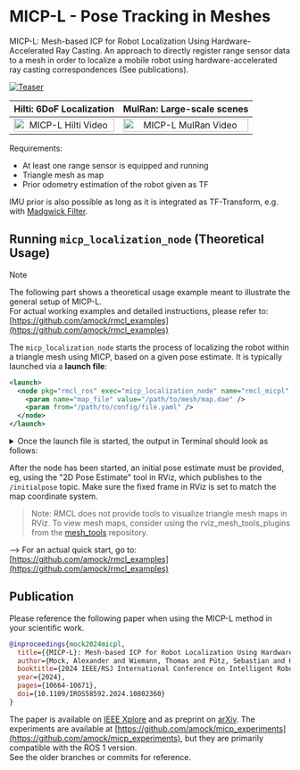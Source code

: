 # MICP-L - Pose Tracking in Meshes

MICP-L: Mesh-based ICP for Robot Localization Using Hardware-Accelerated Ray Casting.
An approach to directly register range sensor data to a mesh in order to localize a mobile robot using hardware-accelerated ray casting correspondences (See publications).

[![Teaser](.resources/micp.gif)](http://www.youtube.com/watch?v=G-Z5K0bPFFU)

|  Hilti: 6DoF Localization  | MulRan: Large-scale scenes |
|:--:|:--:|
| <a href="http://www.youtube.com/watch?v=5pubwlbrpro" target="_blank" ><img src="https://i.ytimg.com/vi/5pubwlbrpro/maxresdefault.jpg" alt="MICP-L Hilti Video" width="100%" style="max-width: 500px" height="auto" /></a> | <a href="http://www.youtube.com/watch?v=8j6ZtYPnFzw" target="_blank" ><img src="https://i.ytimg.com/vi/8j6ZtYPnFzw/maxresdefault.jpg" alt="MICP-L MulRan Video" width="100%" style="max-width: 500px" height="auto" /></a> |

Requirements:
- At least one range sensor is equipped and running
- Triangle mesh as map
- Prior odometry estimation of the robot given as TF

IMU prior is also possible as long as it is integrated as TF-Transform, e.g. with [Madgwick Filter](http://wiki.ros.org/imu_filter_madgwick).


## Running `micp_localization_node` (Theoretical Usage)

> [!NOTE]
> The following part shows a theoretical usage example meant to illustrate the general setup of MICP-L.  
> For actual working examples and detailed instructions, please refer to:
> [https://github.com/amock/rmcl_examples](https://github.com/amock/rmcl_examples)


The `micp_localization_node` starts the process of localizing the robot within a triangle mesh using MICP, based on a given pose estimate.  It is typically launched via a **launch file**:

```xml
<launch>
  <node pkg="rmcl_ros" exec="micp_localization_node" name="rmcl_micpl" output="screen">
    <param name="map_file" value="/path/to/mesh/map.dae" />
    <param from="/path/to/config/file.yaml" />
  </node>
</launch>
```

<details>
<summary>Once the launch file is started, the output in Terminal should look as follows:</summary>

```console
[micp_localization_node-2] -------------------------
[micp_localization_node-2]        --- MAP ---       
[micp_localization_node-2] -------------------------
[micp_localization_node-2] - file: /home/amock/rmcl_ws/install/rmcl_examples_maps/share/rmcl_examples_maps/maps/tray.dae
[micp_localization_node-2] - meshes: 1
[micp_localization_node-2] Cube-mesh
[micp_localization_node-2]   - vertices, faces: 30, 10
[micp_localization_node-2] For more infos enter in terminal: 
[micp_localization_node-2] $ rmagine_map_info /home/amock/rmcl_ws/install/rmcl_examples_maps/share/rmcl_examples_maps/maps/tray.dae
[micp_localization_node-2] 
[micp_localization_node-2] --------------------------
[micp_localization_node-2]      --- BACKENDS ---     
[micp_localization_node-2] --------------------------
[micp_localization_node-2] Available combining units:
[micp_localization_node-2] - CPU
[micp_localization_node-2] Available raytracing backends:
[micp_localization_node-2] - Embree (CPU)
[micp_localization_node-2] 
[micp_localization_node-2] -------------------------
[micp_localization_node-2]      --- FRAMES ---      
[micp_localization_node-2] -------------------------
[micp_localization_node-2] - base:	base_footprint
[micp_localization_node-2] - odom:	odom
[micp_localization_node-2] - map:	map
[micp_localization_node-2] Estimating: base_footprint -> map
[micp_localization_node-2] Providing:  odom -> map
[micp_localization_node-2] 
[micp_localization_node-2] -------------------------
[micp_localization_node-2]      --- SENSORS ---     
[micp_localization_node-2] -------------------------
[micp_localization_node-2] - lidar3d
[micp_localization_node-2]   - data:	topic
[micp_localization_node-2]     - topic:	/rmcl_inputs/lidar3d
[micp_localization_node-2]     - frame:	velodyne
[micp_localization_node-2]   - model:	o1dn
[micp_localization_node-2]   - correspondences: 
[micp_localization_node-2]      - backend: embree
[micp_localization_node-2]      - type:    RC
[micp_localization_node-2]      - metric:  P2L
[micp_localization_node-2] MICP load params - done. Valid Sensors: 1
[micp_localization_node-2] [INFO] [1747438141.203392843] [rmcl_micpl]: Waiting for 'odom' frame to become available ...
[micp_localization_node-2] Waiting for pose...
```
</details>

After the node has been started, an initial pose estimate must be provided, eg, using the "2D Pose Estimate" tool in RViz, which publishes to the `/initialpose` topic.
Make sure the fixed frame in RViz is set to match the map coordinate system.

> Note: RMCL does not provide tools to visualize triangle mesh maps in RViz.
> To view mesh maps, consider using the rviz_mesh_tools_plugins from the
[mesh_tools](https://github.com/naturerobots/mesh_tools) repository.

--> For an actual quick start, go to: [https://github.com/amock/rmcl_examples](https://github.com/amock/rmcl_examples)

## Publication

Please reference the following paper when using the MICP-L method in your scientific work.

```bib
@inproceedings{mock2024micpl,
  title={{MICP-L}: Mesh-based ICP for Robot Localization Using Hardware-Accelerated Ray Casting}, 
  author={Mock, Alexander and Wiemann, Thomas and Pütz, Sebastian and Hertzberg, Joachim},
  booktitle={2024 IEEE/RSJ International Conference on Intelligent Robots and Systems (IROS)}, 
  year={2024},
  pages={10664-10671},
  doi={10.1109/IROS58592.2024.10802360}
}
```

The paper is available on [IEEE Xplore](https://ieeexplore.ieee.org/document/10802360) and as preprint on [arXiv](https://arxiv.org/abs/2210.13904). The experiments are available at [https://github.com/amock/micp_experiments](https://github.com/amock/micp_experiments), but they are primarily compatible with the ROS 1 version.  
See the older branches or commits for reference.